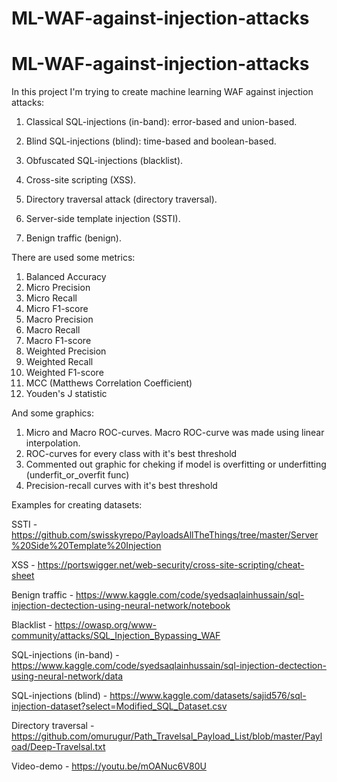 # ML-WAF-against-injection-attacks
# ML-WAF-against-injection-attacks
In this project I'm trying to create machine learning WAF against injection attacks:

1. Classical SQL-injections (in-band): error-based and union-based.

2. Blind SQL-injections (blind): time-based and boolean-based.

3. Obfuscated SQL-injections (blacklist).

4. Cross-site scripting (XSS).

5. Directory traversal attack (directory traversal).

6. Server-side template injection (SSTI).

7. Benign traffic (benign).

There are used some metrics:
1. Balanced Accuracy
2. Micro Precision
3. Micro Recall
4. Micro F1-score
5. Macro Precision
6. Macro Recall
7. Macro F1-score
8. Weighted Precision
9. Weighted Recall
10. Weighted F1-score
11. MCC (Matthews Correlation Coefficient)
12. Youden's J statistic

And some graphics:
1. Micro and Macro ROC-curves. Macro ROC-curve was made using linear interpolation.
2. ROC-curves for every class with it's best threshold
3. Commented out graphic for cheking if model is overfitting or underfitting (underfit_or_overfit func)
4. Precision-recall curves with it's best threshold

Examples for creating datasets:

SSTI - https://github.com/swisskyrepo/PayloadsAllTheThings/tree/master/Server%20Side%20Template%20Injection

XSS - https://portswigger.net/web-security/cross-site-scripting/cheat-sheet

Benign traffic - https://www.kaggle.com/code/syedsaqlainhussain/sql-injection-dectection-using-neural-network/notebook

Blacklist - https://owasp.org/www-community/attacks/SQL_Injection_Bypassing_WAF

SQL-injections (in-band) - https://www.kaggle.com/code/syedsaqlainhussain/sql-injection-dectection-using-neural-network/data

SQL-injections (blind) - https://www.kaggle.com/datasets/sajid576/sql-injection-dataset?select=Modified_SQL_Dataset.csv

Directory traversal - https://github.com/omurugur/Path_Travelsal_Payload_List/blob/master/Payload/Deep-Travelsal.txt

Video-demo - https://youtu.be/mOANuc6V80U 
